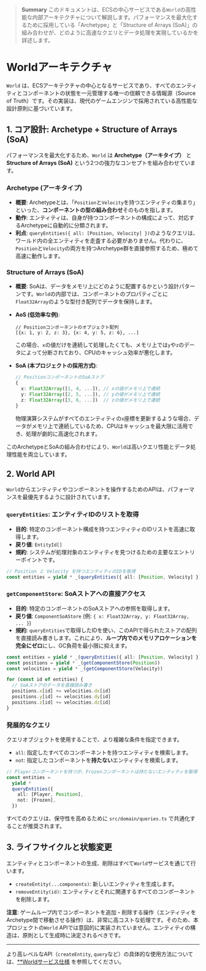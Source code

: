 > **Summary**
> このドキュメントは、ECSの中心サービスである`World`の高性能な内部アーキテクチャについて解説します。パフォーマンスを最大化するために採用している「Archetype」と「Structure of Arrays (SoA)」の組み合わせが、どのように高速なクエリとデータ処理を実現しているかを詳述します。

# Worldアーキテクチャ

`World` は、ECSアーキテクチャの中心となるサービスであり、すべてのエンティティとコンポーネントの状態を一元管理する唯一の信頼できる情報源（Source of Truth）です。その実装は、現代のゲームエンジンで採用されている高性能な設計原則に基づいています。

## 1. コア設計: Archetype + Structure of Arrays (SoA)

パフォーマンスを最大化するため、`World` は **Archetype（アーキタイプ）** と **Structure of Arrays (SoA)** という2つの強力なコンセプトを組み合わせています。

### Archetype (アーキタイプ)

- **概要**: Archetypeとは、「`Position`と`Velocity`を持つエンティティの集まり」といった、**コンポーネントの型の組み合わせ**そのものを指します。
- **動作**: エンティティは、自身が持つコンポーネントの構成によって、対応するArchetypeに自動的に分類されます。
- **利点**: `queryEntities({ all: [Position, Velocity] })`のようなクエリは、ワールド内の全エンティティを走査する必要がありません。代わりに、`Position`と`Velocity`の両方を持つArchetype群を直接参照するため、極めて高速に動作します。

### Structure of Arrays (SoA)

- **概要**: SoAは、データをメモリ上にどのように配置するかという設計パターンです。`World`の内部では、コンポーネントのプロパティごとに`Float32Array`のような型付き配列でデータを保持します。

- **AoS (低効率な例)**:

  ```
  // Positionコンポーネントのオブジェクト配列
  [{x: 1, y: 2, z: 3}, {x: 4, y: 5, z: 6}, ...]
  ```

  この場合、`x`の値だけを連続して処理したくても、メモリ上では`y`や`z`のデータによって分断されており、CPUのキャッシュ効率が悪化します。

- **SoA (本プロジェクトの採用方式)**:
  ```typescript
  // PositionコンポーネントのSoAストア
  {
    x: Float32Array([1, 4, ...]), // xの値がメモリ上で連続
    y: Float32Array([2, 5, ...]), // yの値がメモリ上で連続
    z: Float32Array([3, 6, ...])  // zの値がメモリ上で連続
  }
  ```
  物理演算システムがすべてのエンティティの`x`座標を更新するような場合、データがメモリ上で連続しているため、CPUはキャッシュを最大限に活用でき、処理が劇的に高速化されます。

このArchetypeとSoAの組み合わせにより、`World`は高いクエリ性能とデータ処理性能を両立しています。

## 2. World API

`World`からエンティティやコンポーネントを操作するためのAPIは、パフォーマンスを最優先するように設計されています。

### `queryEntities`: エンティティIDのリストを取得

- **目的**: 特定のコンポーネント構成を持つエンティティのIDリストを高速に取得します。
- **戻り値**: `EntityId[]`
- **規約**: システムが処理対象のエンティティを見つけるための主要なエントリーポイントです。

```typescript
// Position と Velocity を持つエンティティのIDを取得
const entities = yield * _(queryEntities({ all: [Position, Velocity] }))
```

### `getComponentStore`: SoAストアへの直接アクセス

- **目的**: 特定のコンポーネントのSoAストアへの参照を取得します。
- **戻り値**: `ComponentSoAStore` (例: `{ x: Float32Array, y: Float32Array, ... }`)
- **規約**: `queryEntities`で取得したIDを使い、このAPIで得られたストアの配列を直接読み書きします。これにより、**ループ内でのメモリアロケーションを完全にゼロ**にし、GC負荷を最小限に抑えます。

```typescript
const entities = yield * _(queryEntities({ all: [Position, Velocity] }))
const positions = yield * _(getComponentStore(Position))
const velocities = yield * _(getComponentStore(Velocity))

for (const id of entities) {
  // SoAストアのデータを直接読み書き
  positions.x[id] += velocities.dx[id]
  positions.y[id] += velocities.dy[id]
  positions.z[id] += velocities.dz[id]
}
```

### 発展的なクエリ

クエリオブジェクトを使用することで、より複雑な条件を指定できます。

- `all`: 指定したすべてのコンポーネントを持つエンティティを検索します。
- `not`: 指定したコンポーネントを**持たない**エンティティを検索します。

```typescript
// Playerコンポーネントを持つが、Frozenコンポーネントは持たないエンティティを取得
const entities =
  yield *
  queryEntities({
    all: [Player, Position],
    not: [Frozen],
  })
```

すべてのクエリは、保守性を高めるために `src/domain/queries.ts` で共通化することが推奨されます。

## 3. ライフサイクルと状態変更

エンティティとコンポーネントの生成、削除はすべて`World`サービスを通じて行います。

- `createEntity(...components)`: 新しいエンティティを生成します。
- `removeEntity(id)`: エンティティとそれに関連するすべてのコンポーネントを削除します。

**注意**:
ゲームループ内でコンポーネントを追加・削除する操作（エンティティをArchetype間で移動させる操作）は、非常に高コストな処理です。そのため、本プロジェクトの`World` APIでは意図的に実装されていません。エンティティの構造は、原則として生成時に決定されるべきです。

---

より高レベルなAPI（`createEntity`, `query`など）の具体的な使用方法については、[\*\*Worldサービス仕様](../features/world/world-api.md) を参照してください。
